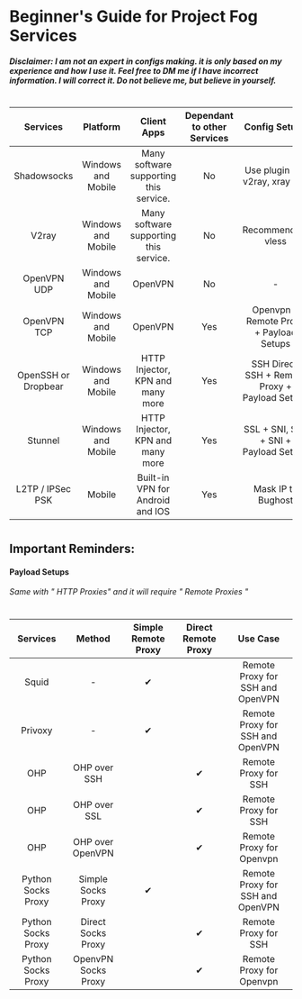 # Beginner's Guide for Project Fog Services

#### _Disclaimer: I am not an expert in configs making. it is only based on my experience and how I use it. Feel free to DM me if I have incorrect information. I will correct it. Do not believe me, but believe in yourself._

#
| Services | Platform | Client Apps | Dependant to other Services | Config Setups | Possible to use a BugHost? | Remarks | 
| :---: | :---: | :---: | :---: | :---: | :---: | :---: |
| Shadowsocks | Windows and Mobile | Many software supporting this service. | No | Use plugin like v2ray, xray etc. | Yes | abc |
| V2ray | Windows and Mobile | Many software supporting this service. | No | Recommended: vless | Yes | abc |
| OpenVPN UDP | Windows and Mobile | OpenVPN | No | - | No | abc |
| OpenVPN TCP | Windows and Mobile | OpenVPN | Yes | Openvpn + Remote Proxy + Payload Setups | Yes | abc |
| OpenSSH or Dropbear | Windows and Mobile | HTTP Injector, KPN and many more | Yes | SSH Direct, SSH + Remote Proxy + Payload Setups | Yes | abc |
| Stunnel | Windows and Mobile | HTTP Injector, KPN and many more | Yes | SSL + SNI, SSL + SNI + Payload Setups  | Yes | abc |
| L2TP / IPSec PSK | Mobile | Built-in VPN for Android and IOS | Yes | Mask IP to Bughost| Yes | abc |

#
## Important Reminders:
#### Payload Setups
_Same with " HTTP Proxies" and it will require " Remote Proxies "_
#



| Services | Method | Simple Remote Proxy | Direct Remote Proxy | Use Case |
| :---: | :---: | :---: | :---: |:---: |
| Squid | - | ✔ |  | Remote Proxy for SSH and OpenVPN |
| Privoxy | - | ✔ |  | Remote Proxy for SSH and OpenVPN |
| OHP | OHP over  SSH |  | ✔ | Remote Proxy for SSH|
| OHP | OHP over  SSL |  | ✔ | Remote Proxy for SSH |
| OHP | OHP over  OpenVPN |  | ✔ | Remote Proxy for Openvpn |
| Python Socks Proxy | Simple Socks Proxy | ✔| | Remote Proxy for SSH and OpenVPN |
| Python Socks Proxy | Direct Socks Proxy | | ✔ | Remote Proxy for SSH |
| Python Socks Proxy | OpenvPN Socks Proxy |  | ✔ | Remote Proxy for Openvpn |
